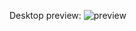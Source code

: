 Desktop preview:
![preview](https://user-images.githubusercontent.com/39274188/184494590-a29df549-e8ff-4221-bc0d-8e7939fd8de9.jpg)
